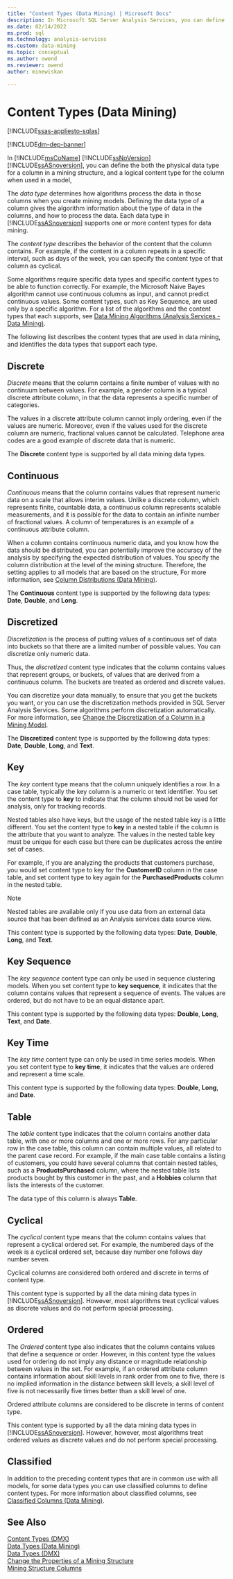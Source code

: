 ```yaml
---
title: "Content Types (Data Mining) | Microsoft Docs"
description: In Microsoft SQL Server Analysis Services, you can define the both the physical data type for a column in a mining structure.
ms.date: 02/14/2022
ms.prod: sql
ms.technology: analysis-services
ms.custom: data-mining
ms.topic: conceptual
ms.author: owend
ms.reviewer: owend
author: minewiskan

---
```

# Content Types (Data Mining)
[!INCLUDE[ssas-appliesto-sqlas](../includes/ssas-appliesto-sqlas.md)]

[!INCLUDE[dm-dep-banner](../includes/dm-dep-banner.md)]

  In [!INCLUDE[msCoName](../includes/msconame-md.md)] [!INCLUDE[ssNoVersion](../includes/ssnoversion-md.md)] [!INCLUDE[ssASnoversion](../includes/ssasnoversion-md.md)], you can define the both the physical data type for a column in a mining structure, and a logical content type for the column when used in a model,  
  
 The *data type* determines how algorithms process the data in those columns when you create mining models. Defining the data type of a column gives the algorithm information about the type of data in the columns, and how to process the data. Each data type in [!INCLUDE[ssASnoversion](../includes/ssasnoversion-md.md)] supports one or more content types for data mining.  
  
 The *content type* describes the behavior of the content that the column contains. For example, if the content in a column repeats in a specific interval, such as days of the week, you can specify the content type of that column as cyclical.  
  
 Some algorithms require specific data types and specific content types to be able to function correctly. For example, the Microsoft Naive Bayes algorithm cannot use continuous columns as input, and cannot predict continuous values. Some content types, such as Key Sequence, are used only by a specific algorithm. For a list of the algorithms and the content types that each supports, see [Data Mining Algorithms &#40;Analysis Services - Data Mining&#41;](../../analysis-services/data-mining/data-mining-algorithms-analysis-services-data-mining.md).  
  
 The following list describes the content types that are used in data mining, and identifies the data types that support each type.  
  
## Discrete  
 *Discrete* means that the column contains a finite number of values with no continuum between values. For example, a gender column is a typical discrete attribute column, in that the data represents a specific number of categories.  
  
 The values in a discrete attribute column cannot imply ordering, even if the values are numeric. Moreover, even if the values used for the discrete column are numeric, fractional values cannot be calculated. Telephone area codes are a good example of discrete data that is numeric.  
  
 The **Discrete** content type is supported by all data mining data types.  
  
## Continuous  
 *Continuous* means that the column contains values that represent numeric data on a scale that allows interim values. Unlike a discrete column, which represents finite, countable data, a continuous column represents scalable measurements, and it is possible for the data to contain an infinite number of fractional values. A column of temperatures is an example of a continuous attribute column.  
  
 When a column contains continuous numeric data, and you know how the data should be distributed, you can potentially improve the accuracy of the analysis by specifying the expected distribution of values. You specify the column distribution at the level of the mining structure. Therefore, the setting applies to all models that are based on the structure, For more information, see [Column Distributions &#40;Data Mining&#41;](../../analysis-services/data-mining/column-distributions-data-mining.md).  
  
 The **Continuous** content type is supported by the following data types: **Date**, **Double**, and **Long**.  
  
## Discretized  
 *Discretization* is the process of putting values of a continuous set of data into buckets so that there are a limited number of possible values. You can discretize only numeric data.  
  
 Thus, the *discretized* content type indicates that the column contains values that represent groups, or buckets, of values that are derived from a continuous column. The buckets are treated as ordered and discrete values.  
  
 You can discretize your data manually, to ensure that you get the buckets you want, or you can use the discretization methods provided in SQL Server Analysis Services. Some algorithms perform discretization automatically. For more information, see [Change the Discretization of a Column in a Mining Model](../../analysis-services/data-mining/change-the-discretization-of-a-column-in-a-mining-model.md).  
  
 The **Discretized** content type is supported by the following data types: **Date**, **Double**, **Long**, and **Text**.  
  
## Key  
 The *key* content type means that the column uniquely identifies a row. In a case table, typically the key column is a numeric or text identifier. You set the content type to **key** to indicate that the column should not be used for analysis, only for tracking records.  
  
 Nested tables also have keys, but the usage of the nested table key is a little different. You set the content type to **key** in a nested table if the column is the attribute that you want to analyze. The values in the nested table key must be unique for each case but there can be duplicates across the entire set of cases.  
  
 For example, if you are analyzing the products that customers purchase, you would set content type to key for the **CustomerID** column in the case table, and set content type to key again for the **PurchasedProducts** column in the nested table.  
  
> [!NOTE]  
>  Nested tables are available only if you use data from an external data source that has been defined as an Analysis services data source view.  
  
 This content type is supported by the following data types: **Date**, **Double**, **Long**, and **Text**.  
  
## Key Sequence  
 The *key sequence* content type can only be used in sequence clustering models. When you set content type to **key sequence**, it indicates that the column contains values that represent a sequence of events. The values are ordered, but do not have to be an equal distance apart.  
  
 This content type is supported by the following data types: **Double**, **Long**, **Text**, and **Date**.  
  
## Key Time  
 The *key time* content type can only be used in time series models. When you set content type to **key time**, it indicates that the values are ordered and represent a time scale.  
  
 This content type is supported by the following data types: **Double**, **Long**, and **Date**.  
  
## Table  
 The *table* content type indicates that the column contains another data table, with one or more columns and one or more rows. For any particular row in the case table, this column can contain multiple values, all related to the parent case record. For example, if the main case table contains a listing of customers, you could have several columns that contain nested tables, such as a **ProductsPurchased** column, where the nested table lists products bought by this customer in the past, and a **Hobbies** column that lists the interests of the customer.  
  
 The data type of this column is always **Table**.  
  
## Cyclical  
 The *cyclical* content type means that the column contains values that represent a cyclical ordered set. For example, the numbered days of the week is a cyclical ordered set, because day number one follows day number seven.  
  
 Cyclical columns are considered both ordered and discrete in terms of content type.  
  
 This content type is supported by all the data mining data types in [!INCLUDE[ssASnoversion](../includes/ssasnoversion-md.md)]. However, most algorithms treat cyclical values as discrete values and do not perform special processing.  
  
## Ordered  
 The *Ordered* content type also indicates that the column contains values that define a sequence or order. However, in this content type the values used for ordering do not imply any distance or magnitude relationship between values in the set. For example, if an ordered attribute column contains information about skill levels in rank order from one to five, there is no implied information in the distance between skill levels; a skill level of five is not necessarily five times better than a skill level of one.  
  
 Ordered attribute columns are considered to be discrete in terms of content type.  
  
 This content type is supported by all the data mining data types in [!INCLUDE[ssASnoversion](../includes/ssasnoversion-md.md)]. However, however, most algorithms treat ordered values as discrete values and do not perform special processing.  
  
## Classified  
 In addition to the preceding content types that are in common use with all models, for some data types you can use classified columns to define content types. For more information about classified columns, see [Classified Columns &#40;Data Mining&#41;](../../analysis-services/data-mining/classified-columns-data-mining.md).  
  
## See Also  
 [Content Types &#40;DMX&#41;](/sql/dmx/content-types-dmx)   
 [Data Types &#40;Data Mining&#41;](../../analysis-services/data-mining/data-types-data-mining.md)   
 [Data Types &#40;DMX&#41;](/sql/dmx/data-types-dmx)   
 [Change the Properties of a Mining Structure](../../analysis-services/data-mining/change-the-properties-of-a-mining-structure.md)   
 [Mining Structure Columns](../../analysis-services/data-mining/mining-structure-columns.md)  
  
  
